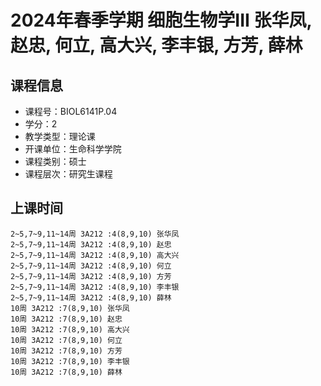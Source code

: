 # 2024年春季学期 细胞生物学III 张华凤, 赵忠, 何立, 高大兴, 李丰银, 方芳, 薛林






## 课程信息

- 课程号：BIOL6141P.04
- 学分：2
- 教学类型：理论课
- 开课单位：生命科学学院
- 课程类别：硕士
- 课程层次：研究生课程

## 上课时间

```
2~5,7~9,11~14周 3A212 :4(8,9,10) 张华凤
2~5,7~9,11~14周 3A212 :4(8,9,10) 赵忠
2~5,7~9,11~14周 3A212 :4(8,9,10) 高大兴
2~5,7~9,11~14周 3A212 :4(8,9,10) 何立
2~5,7~9,11~14周 3A212 :4(8,9,10) 方芳
2~5,7~9,11~14周 3A212 :4(8,9,10) 李丰银
2~5,7~9,11~14周 3A212 :4(8,9,10) 薛林
10周 3A212 :7(8,9,10) 张华凤
10周 3A212 :7(8,9,10) 赵忠
10周 3A212 :7(8,9,10) 高大兴
10周 3A212 :7(8,9,10) 何立
10周 3A212 :7(8,9,10) 方芳
10周 3A212 :7(8,9,10) 李丰银
10周 3A212 :7(8,9,10) 薛林
```

